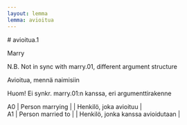 ```yaml
---
layout: lemma
lemma: avioitua
---
```


<div class="sense">
# <span class="sensename">avioitua.1</span>

<span class="description">Marry</span>

N.B. Not in sync with marry.01, different argument structure

<span class="description">Avioitua, mennä naimisiin</span>

Huom! Ei synkr. marry.01:n kanssa, eri argumenttirakenne

A0 | Person marrying |   | Henkilö, joka avioituu |  
A1 | Person married to |   | Henkilö, jonka kanssa avioidutaan |  

</div>

